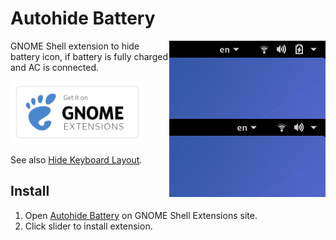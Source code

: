 # Autohide Battery

<img src="./example.png" alt="Autohide Battery" width="250" align="right" />

GNOME Shell extension to hide battery icon, if battery is fully charged
and AC is connected.

[<img src="https://raw.githubusercontent.com/andyholmes/gnome-shell-extensions-badge/master/get-it-on-ego.svg?sanitize=true" height="100">](https://extensions.gnome.org/extension/595/autohide-battery/)

See also [Hide Keyboard Layout].

[Hide Keyboard Layout]: https://github.com/ai/hide-keyboard-layout

## Install

1. Open [Autohide Battery] on GNOME Shell Extensions site.
2. Click slider to install extension.

[Autohide Battery]: https://extensions.gnome.org/extension/595/autohide-battery/
